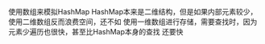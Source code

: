 使用数组来模拟HashMap
HashMap本来是二维结构，但是如果内部元素较少，使用二维数组反而浪费空间，还不如
使用一维数组进行存储，需要查找时，因为元素少遍历也很快，甚至比HashMap本身的查找
还要快